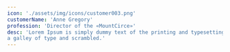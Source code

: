 ```yaml
---
icon: './assets/img/icons/customer003.png'
customerName: 'Anne Gregory'
profession: 'Director of the «MountCirce»'
desc: 'Lorem Ipsum is simply dummy text of the printing and typesetting industry. Lorem Ipsum has been the industry s standard dummy text ever since the 1500s, when an unknown printer took
a galley of type and scrambled.' 
---
```

